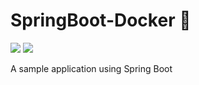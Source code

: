 # SpringBoot-Docker 🧷

[![](https://img.shields.io/github/license/sourcerer-io/hall-of-fame.svg?colorB=ff0000)](https://github.com/akshaybahadur21/SpringBoot-Docker/blob/master/LICENSE.txt)  [![](https://img.shields.io/badge/Akshay-Bahadur-brightgreen.svg?colorB=ff0000)](https://akshaybahadur.com)

A sample application using Spring Boot
